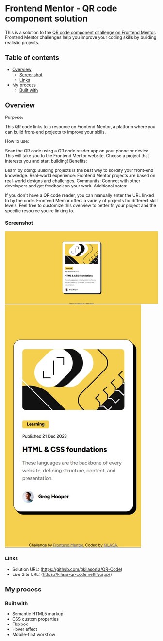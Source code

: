 # Frontend Mentor - QR code component solution

This is a solution to the [QR code component challenge on Frontend Mentor](https://www.frontendmentor.io/challenges/qr-code-component-iux_sIO_H). Frontend Mentor challenges help you improve your coding skills by building realistic projects.

## Table of contents

- [Overview](#overview)
  - [Screenshot](#screenshot)
  - [Links](#links)
- [My process](#my-process)
  - [Built with](#built-with)

## Overview

Purpose:

This QR code links to a resource on Frontend Mentor, a platform where you can build front-end projects to improve your skills.

How to use:

Scan the QR code using a QR code reader app on your phone or device.
This will take you to the Frontend Mentor website.
Choose a project that interests you and start building!
Benefits:

Learn by doing: Building projects is the best way to solidify your front-end knowledge.
Real-world experience: Frontend Mentor projects are based on real-world designs and challenges.
Community: Connect with other developers and get feedback on your work.
Additional notes:

If you don't have a QR code reader, you can manually enter the URL linked to by the code.
Frontend Mentor offers a variety of projects for different skill levels.
Feel free to customize this overview to better fit your project and the specific resource you're linking to.

### Screenshot

![](./images/desktop-screenshot.jpg)
![](./images/mobile-screenshot.jpg)

### Links

- Solution URL: (https://github.com/gkilasonia/QR-Code)
- Live Site URL: (https://kilasa-qr-code.netlify.app/)

## My process

### Built with

- Semantic HTML5 markup
- CSS custom properties
- Flexbox
- Hover effect
- Mobile-first workflow
